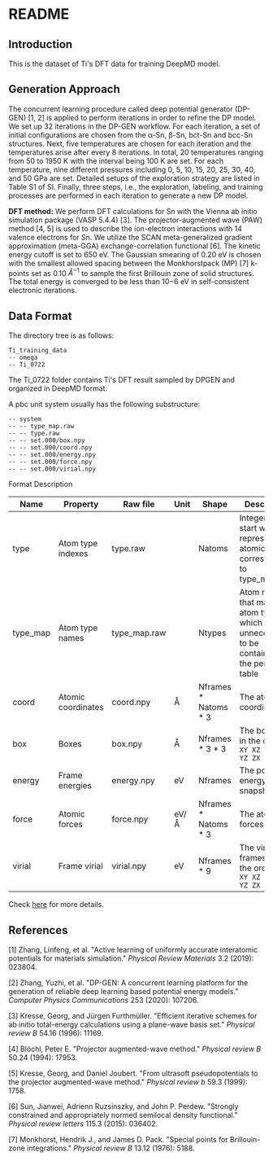 # README

## Introduction

This is the dataset of Ti's DFT data for training DeepMD model.

## Generation Approach

The concurrent learning procedure called deep potential generator (DP-GEN) [1, 2] is applied to perform iterations in order to refine the DP model. We set up 32 iterations in the DP-GEN workflow. For each iteration, a set of initial configurations are chosen from the α-Sn, β-Sn, bct-Sn and bcc-Sn structures. Next, five temperatures are chosen for each iteration and the temperatures arise after every 8 iterations. In total, 20 temperatures ranging from 50 to 1950 K with the interval being 100 K are set. For each temperature, nine different pressures including 0, 5, 10, 15, 20, 25, 30, 40, and 50 GPa are set. Detailed setups of the exploration strategy are listed in Table S1 of SI. Finally, three steps, i.e., the exploration, labeling, and training processes are performed in each iteration to generate a new DP model.

**DFT method:** We perform DFT calculations for Sn with the Vienna ab initio simulation package (VASP 5.4.4) [3]. The projector-augmented wave (PAW) method [4, 5] is used to describe the ion-electron interactions with 14 valence electrons for Sn. We utilize the SCAN meta-generalized gradient approximation (meta-GGA) exchange-correlation functional [6]. The kinetic energy cutoff is set to 650 eV. The Gaussian smearing of 0.20 eV is chosen with the smallest allowed spacing between the Monkhorstpack (MP) [7] k-points set as 0.10 $Å^{−1}$ to sample the first Brillouin zone of solid structures. The total energy is converged to be less than 10−6 eV in self-consistent electronic iterations.

## Data Format

The directory tree is as follows:

```
Ti_training_data
-- omega
-- Ti_0722
```

The Ti_0722 folder contains Ti's DFT result sampled by DPGEN and organized in DeepMD format.

A pbc unit system usually has the following substructure:

```
-- system
-- -- type_map.raw
-- -- type.raw
-- -- set.000/box.npy
-- -- set.000/coord.npy
-- -- set.000/energy.npy
-- -- set.000/force.npy
-- -- set.000/virial.npy
```

Format Description

| Name     | Property           | Raw file     | Unit | Shape                  | Description                                                  |
| -------- | ------------------ | ------------ | ---- | ---------------------- | ------------------------------------------------------------ |
| type     | Atom type indexes  | type.raw     |      | Natoms                 | Integers that start with 0, represent the atomic type corresponding to type_map.raw |
| type_map | Atom type names    | type_map.raw |      | Ntypes                 | Atom names that map to atom type, which is unnecessart to be contained in the periodic table |
| coord    | Atomic coordinates | coord.npy    | Å    | Nframes \* Natoms \* 3 | The atomic coordinates                                       |
| box      | Boxes              | box.npy      | Å    | Nframes \* 3 \* 3      | The box axes in the order `XX XY XZ YX YY YZ ZX ZY ZZ`       |
| energy   | Frame energies     | energy.npy   | eV   | Nframes                | The potential energy of snapshot                             |
| force    | Atomic forces      | force.npy    | eV/Å | Nframes \* Natoms \* 3 | The atomic forces                                            |
| virial   | Frame virial       | virial.npy   | eV   | Nframes * 9            | The virial frames are in the order `XX XY XZ YX YY YZ ZX ZY ZZ` |

Check [here](https://github.com/deepmodeling/deepmd-kit/blob/master/doc/data/system.md) for more details.



## References

[1] Zhang, Linfeng, et al. "Active learning of uniformly accurate interatomic potentials for materials simulation." *Physical Review Materials* 3.2 (2019): 023804.

[2] Zhang, Yuzhi, et al. "DP-GEN: A concurrent learning platform for the generation of reliable deep learning based potential energy models." *Computer Physics Communications* 253 (2020): 107206.

[3] Kresse, Georg, and Jürgen Furthmüller. "Efficient iterative schemes for ab initio total-energy calculations using a plane-wave basis set." *Physical review B* 54.16 (1996): 11169.

[4] Blöchl, Peter E. "Projector augmented-wave method." *Physical review B* 50.24 (1994): 17953.

[5] Kresse, Georg, and Daniel Joubert. "From ultrasoft pseudopotentials to the projector augmented-wave method." *Physical review b* 59.3 (1999): 1758.

[6] Sun, Jianwei, Adrienn Ruzsinszky, and John P. Perdew. "Strongly constrained and appropriately normed semilocal density functional." *Physical review letters* 115.3 (2015): 036402.

[7] Monkhorst, Hendrik J., and James D. Pack. "Special points for Brillouin-zone integrations." *Physical review B* 13.12 (1976): 5188.